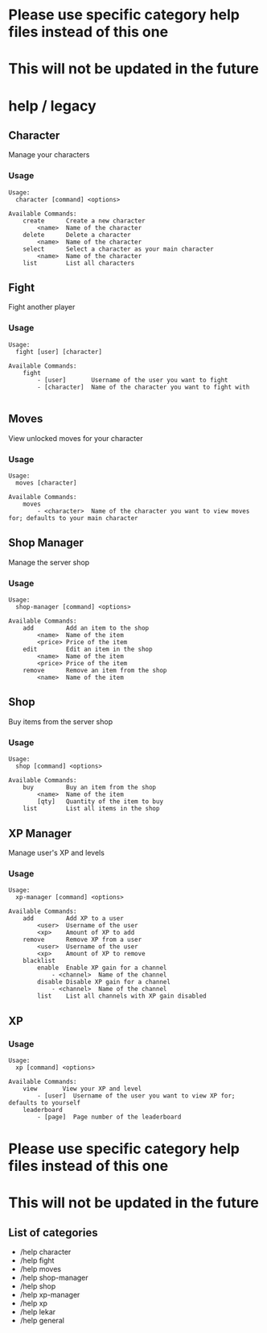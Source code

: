 # Please use specific category help files instead of this one 
# This will not be updated in the future

# help / legacy

## Character
Manage your characters

### Usage
```
Usage:
  character [command] <options>

Available Commands:
    create      Create a new character
        <name>  Name of the character
    delete      Delete a character
        <name>  Name of the character
    select      Select a character as your main character
        <name>  Name of the character
    list        List all characters
```


## Fight
Fight another player

### Usage
```
Usage:
  fight [user] [character]

Available Commands:
    fight  
        - [user]       Username of the user you want to fight
        - [character]  Name of the character you want to fight with
        
```


## Moves
View unlocked moves for your character

### Usage
```
Usage:
  moves [character]

Available Commands:
    moves  
        - <character>  Name of the character you want to view moves for; defaults to your main character
```


## Shop Manager
Manage the server shop

### Usage
```
Usage:
  shop-manager [command] <options>

Available Commands:
    add         Add an item to the shop
        <name>  Name of the item
        <price> Price of the item
    edit        Edit an item in the shop
        <name>  Name of the item
        <price> Price of the item
    remove      Remove an item from the shop
        <name>  Name of the item
```


## Shop
Buy items from the server shop

### Usage
```
Usage:
  shop [command] <options>

Available Commands:
    buy         Buy an item from the shop
        <name>  Name of the item
        [qty]   Quantity of the item to buy
    list        List all items in the shop
```


## XP Manager
Manage user's XP and levels

### Usage
```
Usage:
  xp-manager [command] <options>

Available Commands:
    add         Add XP to a user
        <user>  Username of the user
        <xp>    Amount of XP to add
    remove      Remove XP from a user
        <user>  Username of the user
        <xp>    Amount of XP to remove
    blacklist 
        enable  Enable XP gain for a channel
            - <channel>  Name of the channel
        disable Disable XP gain for a channel
            - <channel>  Name of the channel
        list    List all channels with XP gain disabled
```


## XP

### Usage
```
Usage:
  xp [command] <options>

Available Commands:
    view       View your XP and level
        - [user]  Username of the user you want to view XP for; defaults to yourself
    leaderboard 
        - [page]  Page number of the leaderboard
```


# Please use specific category help files instead of this one
# This will not be updated in the future

## List of categories
- /help character
- /help fight
- /help moves
- /help shop-manager
- /help shop
- /help xp-manager
- /help xp
- /help lekar
- /help general
